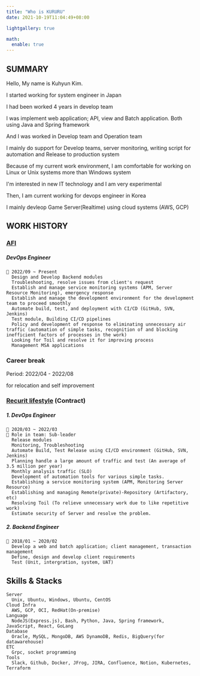 ```yaml
---
title: "Who is KURURU"
date: 2021-10-19T11:04:49+08:00

lightgallery: true

math:
  enable: true
---
```


## SUMMARY

Hello, My name is Kuhyun Kim.

I started working for system engineer in Japan

I had been worked 4 years in develop team

I was implement web application; API, view and Batch application. Both using Java and Spring framework

And I was worked in Develop team and Operation team

I mainly do support for Develop teams, server monitoring, writing script for automation and Release to production system

Because of my current work environment, I am comfortable for working on Linux or Unix systems more than Windows system

I'm interested in new IT technology and I am very experimental

Then, I am current working for devops engineer in Korea

I mainly devleop Game Server(Realtime) using cloud systems (AWS, GCP)

## WORK HISTORY

### [AFI](https://www.afidev.com/)

##### DevOps Engineer

    🔆 2022/09 ~ Present
      Design and Develop Backend modules
      Troubleshooting, resolve issues from client's request
      Establish and manage service monitoring systems (APM, Server Resource Monitoring), emergency response
      Establish and manage the development environment for the development team to proceed smoothly
      Automate build, test, and deployment with CI/CD (GitHub, SVN, Jenkins)
      Test module, Building CI/CD pipelines
      Policy and development of response to eliminating unnecessary air traffic (automation of simple tasks, recognition of and blocking inefficient factors of processes in the work)
      Looking for Toil and resolve it for improving process
      Management MSA applications

### Career break

   Period: 2022/04 - 2022/08

   for relocation and self improvement

### [Recurit lifestyle](https://www.recruit.co.jp/) (Contract)

##### 1. DevOps Engineer

    🔆 2020/03 ~ 2022/03
    🔆 Role in team: Sub-leader
      Release modules
      Monitoring, Troubleshooting
      Automate Build, Test Release using CI/CD environment (GitHub, SVN, Jenkins)
      Planning handle a large amount of traffic and test (An average of 3.5 million per year)
      Monthly analysis traffic (SLO)
      Development of automation tools for various simple tasks.
      Establishing a service monitoring system (APM, Monitoring Server Resource)
      Establishing and managing Remote(private)-Repository (Artifactory, etc)
      Resolving Toil (To relieve unnecessary work due to like repetitive work)
      Estimate security of Server and resolve the problem.

##### 2. Backend Engineer

    🔆 2018/01 ~ 2020/02
      Develop a web and batch application; client management, transaction management
      Define, design and develop client requirements
      Test (Unit, intergration, system, UAT)

## Skills & Stacks

    Server
      Unix, Ubuntu, Windows, Ubuntu, CentOS
    Cloud Infra
      AWS, GCP, OCI, RedHat(On-premise)
    Language
      NodeJS(Express.js), Bash, Python, Java, Spring framework, JavaScript, React, GoLang
    Database
      Oracle, MySQL, MongoDB, AWS DynamoDB, Redis, BigQuery(for datawarehouse)
    ETC
      Grpc, socket programming
    Tools
      Slack, Github, Docker, JFrog, JIRA, Confluence, Notion, Kubernetes, Terraform
